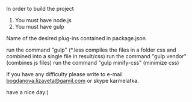 In order to build the project

1. You must have node.js
2. You must have gulp

Name of the desired plug-ins contained in package.json

run the command "gulp" (*.less compiles the files in a folder css and combined into a single file in result/css)
run the command "gulp vendor" (combines js files)
run the command "gulp minify-css" (minimize css)

If you have any difficulty please write to e-mail bogdanova.lizaveta@gamil.com or skype karmelatka.

have a nice day:)



